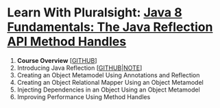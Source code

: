 # Learn With Pluralsight: [Java 8 Fundamentals: The Java Reflection API Method Handles][course]

1. **Course Overview** [[GITHUB][m1.gh]]
2. Introducing Java Reflection [[GITHUB][m2.gh]|[NOTE][m2.gh.note]]
3. Creating an Object Metamodel Using Annotations and Reflection
4. Creating an Object Relational Mapper Using an Object Metamodel
5. Injecting Dependencies in an Object Using an Object Metamodel
6. Improving Performance Using Method Handles

[course]: https://app.pluralsight.com/library/courses/java-fundamentals-reflection-api-method-handles

[m1.gh]: https://github.com/reinielfc/lrn-ps-java8-reflection-api-method-handles/tree/main
[m2.gh]: https://github.com/reinielfc/lrn-ps-java8-reflection-api-method-handles/tree/2-IntroducingJavaReflection
[m2.gh.note]: https://github.com/reinielfc/lrn-ps-java8-reflection-api-method-handles/blob/2-IntroducingJavaReflection/2-IntroducingJavaReflection.note.md
[m3]: 3-CreatingAnObjectMetamodelUsingAnnotationsAndReflection
[m4]: 4-CreatingAnObjectRelationalMapperUsingAnObjectMetamodel
[m5]: 5-InjectingDependenciesInAnObjectUsingAnObjectMetamodel
[m6]: 6-ImprovingPerformanceUsingMethodHandles